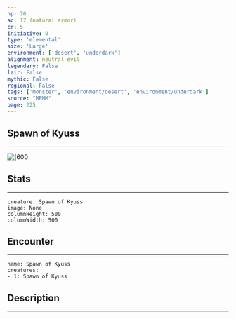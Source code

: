 ```yaml
---
hp: 76
ac: 17 (natural armor)
cr: 5
initiative: 0
type: 'elemental'    
size: 'Large'
environment: ['desert', 'underdark']
alignment: neutral evil
legendary: False
lair: False
mythic: False
regional: False
tags: ['monster', 'environment/desert', 'environment/underdark']
source: "MPMM"
page: 225
---
```


## Spawn of Kyuss
---

![|600](D:/Program%20Files/5e.tools/img/bestiary/MPMM/Spawn%20of%20Kyuss.webp)

## Stats
---

```statblock
creature: Spawn of Kyuss
image: None
columnHeight: 500
columnWidth: 500
```

## Encounter
---

```encounter-table
name: Spawn of Kyuss
creatures:
- 1: Spawn of Kyuss
```

## Description
---




